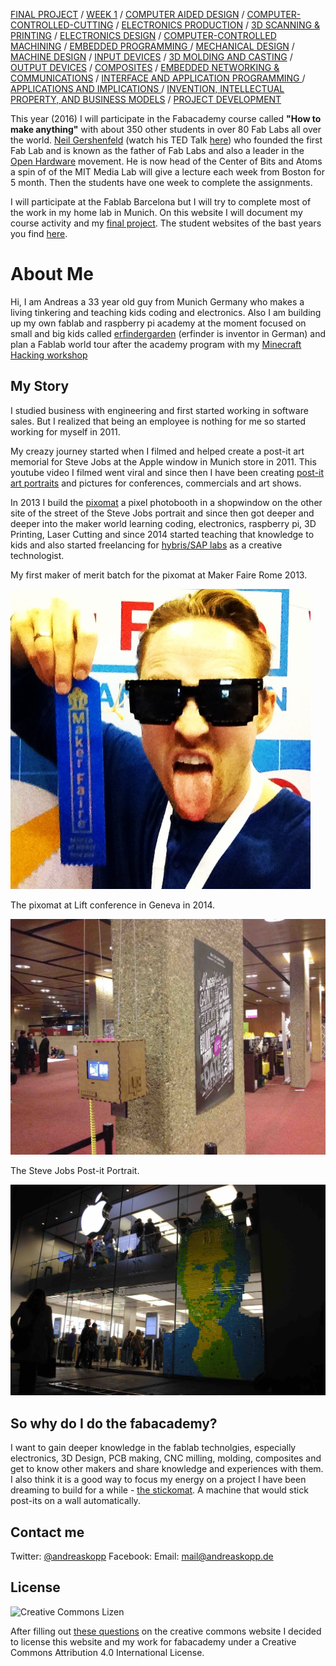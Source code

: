 

[FINAL PROJECT](final) / [WEEK 1](week1) / [COMPUTER AIDED DESIGN](week2) / [COMPUTER-CONTROLLED-CUTTING](week3) / [ELECTRONICS PRODUCTION](week4) / [3D SCANNING & PRINTING](week5) / [ELECTRONICS DESIGN](week6)  / [COMPUTER-CONTROLLED MACHINING](week7) / [EMBEDDED PROGRAMMING ](week8) / [MECHANICAL DESIGN](week9) / [MACHINE DESIGN](week10) / [INPUT DEVICES](week11) / [3D MOLDING AND CASTING](week12) / [OUTPUT DEVICES](week13) /  [COMPOSITES](week14) / [EMBEDDED NETWORKING & COMMUNICATIONS](week15) / [INTERFACE AND APPLICATION PROGRAMMING ](week16) / [APPLICATIONS AND IMPLICATIONS ](week17) / [INVENTION, INTELLECTUAL PROPERTY, AND BUSINESS MODELS](week18) / [PROJECT DEVELOPMENT ](week19)  

				
	
This year (2016) I will participate in the Fabacademy course called **"How to make anything"** with about 350 other students in over 80 Fab Labs all over the world. [Neil Gershenfeld](https://de.wikipedia.org/wiki/Neil_Gershenfeld) (watch his TED Talk [here](https://www.ted.com/talks/neil_gershenfeld_on_fab_labs)) who founded the first Fab Lab and is known as the father of Fab Labs and also a leader in the [Open Hardware](https://de.wikipedia.org/wiki/Open-Source-Hardware) movement. He is now head of the Center of Bits and Atoms a spin of of the MIT Media Lab will give a lecture each week from Boston for 5 month. Then the students have one week to complete the assignments.

I will participate at the Fablab Barcelona but I will try to complete most of the work in my home lab in Munich. On this website I will document my course activity and my [final project](final). The student websites of the bast years you find [here](http://archive.fabacademy.org/).

# About Me

Hi, I am Andreas a 33 year old guy from Munich Germany who makes a living tinkering and teaching kids coding and electronics. Also I am building up my own fablab and raspberry pi academy at the moment focused on small and big kids called [erfindergarden](http://www.erfindergarden.de) (erfinder is inventor in German) and plan a Fablab world tour after the academy program with my [Minecraft Hacking workshop](https://raspi-grundlagen-wien.eventbrite.de)



## My Story

I studied business with engineering and first started working in software sales. But I realized that being an employee is nothing for me so started working for myself in 2011.

My creazy journey started when I filmed and helped create a post-it art memorial for Steve Jobs at the Apple window in Munich store in 2011. This youtube video I filmed went viral and since then I have been creating [post-it art portraits](http://www.postitartcreators.com) and pictures for conferences, commercials and art shows. 

In 2013 I build the [pixomat](http://www.pixomat.co) a pixel photobooth in a shopwindow on the other site of the street of the Steve Jobs portrait and since then got deeper and deeper into the maker world learning coding, electronics, raspberry pi, 3D Printing, Laser Cutting and since 2014 started teaching that knowledge to kids and also started freelancing for [hybris/SAP labs](http://labs.hybris.com) as a creative technologist.

  


My first maker of merit batch for the pixomat at Maker Faire Rome 2013.

![](makerofmerit.jpg)

The pixomat at Lift conference in Geneva in 2014.

![](pixomat.jpg)

The Steve Jobs Post-it Portrait.

![](steve_jobs.jpg)


## So why do I do the fabacademy?

I want to gain deeper knowledge in the fablab technolgies, especially electronics, 3D Design, PCB making, CNC milling, molding, composites and get to know other makers and share knowledge and experiences with them.  I also think it is a good way to focus my energy on a project I have been dreaming to build for a while - [the stickomat](final). A machine that would stick post-its on a wall automatically.

## Contact me

Twitter: [@andreaskopp](http://www.twitter.com/andreaskopp)
Facebook: 
Email: [mail@andreaskopp.de](mailto:mail@andreaskopp.de)
 

## License

![Creative Commons Lizen](https://i.creativecommons.org/l/by/4.0/88x31.png)

After filling out [these questions](https://creativecommons.org/choose/) on the creative commons website I decided to license this website and my work for fabacademy under a Creative Commons Attribution 4.0 International License.



